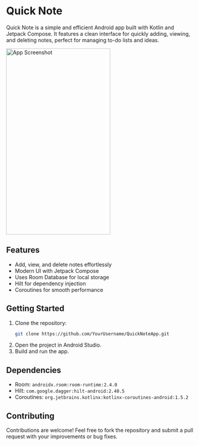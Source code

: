 # Quick Note

Quick Note is a simple and efficient Android app built with Kotlin and Jetpack Compose. It features a clean interface for quickly adding, viewing, and deleting notes, perfect for managing to-do lists and ideas.

<img src="https://github.com/user-attachments/assets/858aced0-33b6-4cf7-8454-6db25531806b" alt="App Screenshot" width="280" height="500"/>

## Features

- Add, view, and delete notes effortlessly
- Modern UI with Jetpack Compose
- Uses Room Database for local storage
- Hilt for dependency injection
- Coroutines for smooth performance

## Getting Started

1. Clone the repository:
    ```bash
    git clone https://github.com/YourUsername/QuickNoteApp.git
    ```
2. Open the project in Android Studio.
3. Build and run the app.

## Dependencies

- Room: `androidx.room:room-runtime:2.4.0`
- Hilt: `com.google.dagger:hilt-android:2.40.5`
- Coroutines: `org.jetbrains.kotlinx:kotlinx-coroutines-android:1.5.2`

## Contributing

Contributions are welcome! Feel free to fork the repository and submit a pull request with your improvements or bug fixes.
